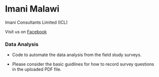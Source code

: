 # Imani Malawi 

Imani Consultants Limited (ICL)

Visit us on [Facebook](https://web.facebook.com/Imanidevmalawi/)

### Data Analysis

* Code to automate the data analysis from the field study surveys. 

* Please consider the basic guidlines for how to record survey questions in the uploaded PDF file. 
